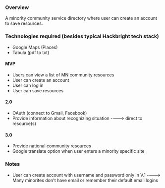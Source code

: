 ### Overview

A minority community service directory where user can create an account to save resources.


### Technologies required (besides typical Hackbright tech stack)

- Google Maps (Places)
- Tabula (pdf to txt)

#### MVP

- Users can view a list of MN community resources
- User can create an account
- User can log in 
- User can save resources

#### 2.0

- OAuth (connect to Gmail, Facebook)
- Provide information about recognizing situation
----> direct to resource(s)

#### 3.0

- Provide national community resources
- Google translate option when user enters a minority specific site

### Notes

- User can create account with username and password only in V.1
----> Many minorites don't have email or remember their default email logins